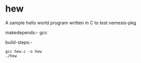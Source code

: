 # hew
A sample hello world program written in C to test nemesis-pkg

makedepends:- gcc

build-steps:-
```
gcc hew.c -o hew
./hew
```
